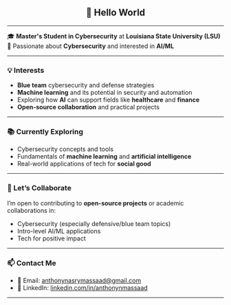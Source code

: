 <h2 align="center">👋 Hello World</h2>

---

🎓 **Master's Student in Cybersecurity** at **Louisiana State University (LSU)**  
🔐 Passionate about **Cybersecurity** and interested in **AI/ML**

---

### 💡 Interests
- **Blue team** cybersecurity and defense strategies  
- **Machine learning** and its potential in security and automation  
- Exploring how **AI** can support fields like **healthcare** and **finance**  
- **Open-source collaboration** and practical projects

---

### 📚 Currently Exploring
- Cybersecurity concepts and tools  
- Fundamentals of **machine learning** and **artificial intelligence**  
- Real-world applications of tech for **social good**

---

### 🤝 Let’s Collaborate
I’m open to contributing to **open-source projects** or academic collaborations in:
- Cybersecurity (especially defensive/blue team topics)  
- Intro-level AI/ML applications  
- Tech for positive impact

---

### 📫 Contact Me
- 📧 Email: [anthonynasrymassaad@gmail.com](mailto:anthonynasrymassaad@gmail.com)  
- 💼 LinkedIn: [linkedin.com/in/anthonynmassaad](https://www.linkedin.com/in/anthonynmassaad)

---
